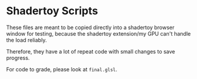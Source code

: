 # Shadertoy Scripts

These files are meant to be copied directly into a shadertoy browser
window for testing, because the shadertoy extension/my GPU
can't handle the load reliably.

Therefore, they have a lot of repeat code with small changes to save progress.

For code to grade, please look at `final.glsl`.
